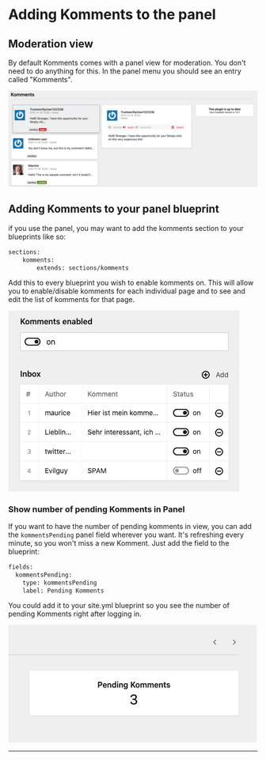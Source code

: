 # Adding Komments to the panel


## Moderation view

By default Komments comes with a panel view for moderation. You don't need to do anything for this. In the panel menu you should see an entry called "Komments". 

![the dashboard](../doc-assets/komments-dashboard.png)


## Adding Komments to your panel blueprint

if you use the panel, you may want to add the komments section to your blueprints like so:

```
sections:
    komments:
        extends: sections/komments
```

Add this to every blueprint you wish to enable komments on. This will allow you to enable/disable komments for each individual page and to see and edit the list of komments for that page.

![komment section](../doc-assets/komment-section.png)


### Show number of pending Komments in Panel

If you want to have the number of pending komments in view, you can add the `kommentsPending` panel field wherever you want. It's refreshing every minute, so you won't miss a new Komment. Just add the field to the blueprint:

```
fields:
  kommentsPending:
    type: kommentsPending
    label: Pending Komments
```

You could add it to your site.yml blueprint so you see the number of pending Komments right after logging in.

![komment section](../doc-assets/komments-pending.png)

---

